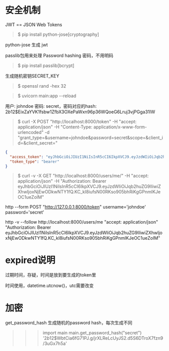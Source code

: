 安全机制
=======

JWT == JSON Web Tokens

> $ pip install python-jose[cryptography]

python-jose 生成 jwt

passlib包用来处理 Password hashing 密码，不用明码

> $ pip install passlib[bcrypt]

生成随机密钥SECRET_KEY

> $ openssl rand -hex 32

> $ uvicorn main:app --reload

用户: johndoe 密码: secret，密码对应的hash: $2b$12$EixZaYVK1fsbw1ZfbX3OXePaWxn96p36WQoeG6Lruj3vjPGga31lW

> $ curl -X POST "http://localhost:8000/token" -H  "accept: application/json" -H  "Content-Type: application/x-www-form-urlencoded" -d "grant_type=&username=johndoe&password=secret&scope=&client_id=&client_secret="

```json
{
  "access_token": "eyJhbGciOiJIUzI1NiIsInR5cCI6IkpXVCJ9.eyJzdWIiOiJqb2huZG9lIiwiZXhwIjoxNjEwODc5MjIyfQ.F-XO2YWe8bmDeGsC4GLWhN-4gTuvQ1_6ZIoYlh1Ze8s",
  "token_type": "bearer"
}
```

> $ curl -v -X GET "http://localhost:8000/users/me/" -H  "accept: application/json" -H  "Authorization: Bearer eyJhbGciOiJIUzI1NiIsInR5cCI6IkpXVCJ9.eyJzdWIiOiJqb2huZG9lIiwiZXhwIjoxNjEwODkwNTY1fQ.KC_kI8iufsN00RKso905bhRiKgGPnmIKJeOC1ueZoIM"

http --form POST "http://127.0.0.1:8000/token" username='johndoe' password='secret'

http -v --follow http://localhost:8000/users/me "accept: application/json" "Authorization: Bearer eyJhbGciOiJIUzI1NiIsInR5cCI6IkpXVCJ9.eyJzdWIiOiJqb2huZG9lIiwiZXhwIjoxNjEwODkwNTY1fQ.KC_kI8iufsN00RKso905bhRiKgGPnmIKJeOC1ueZoIM"

expired说明
==========

过期时间，存疑，时间是放到要生成的token里

时间使用，datetime.utcnow()，utc需要改变

加密
===

get_password_hash 生成随机的password hash，每次生成不同

>>> import main
>>> main.get_password_hash("secret")
'$2b$12$WbtCia6fG71PJ.g/jrXLReLcUyJS2.d5S6DTroX7fzn9/3uGx7h5a'
>>> 
